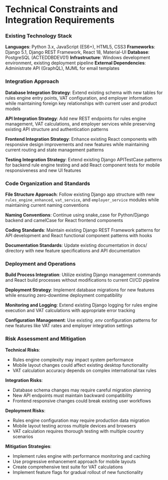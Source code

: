 # Technical Constraints and Integration Requirements

### Existing Technology Stack

**Languages**: Python 3.x, JavaScript (ES6+), HTML5, CSS3
**Frameworks**: Django 5.1, Django REST Framework, React 18, Material-UI
**Database**: PostgreSQL (ACTEDDBDEV01)
**Infrastructure**: Windows development environment, existing deployment pipeline
**External Dependencies**: Administrate API (GraphQL), MJML for email templates

### Integration Approach

**Database Integration Strategy**: Extend existing schema with new tables for rules engine entry points, VAT configuration, and employer information while maintaining foreign key relationships with current user and product models

**API Integration Strategy**: Add new REST endpoints for rules engine management, VAT calculations, and employer services while preserving existing API structure and authentication patterns

**Frontend Integration Strategy**: Enhance existing React components with responsive design improvements and new features while maintaining current routing and state management patterns

**Testing Integration Strategy**: Extend existing Django APITestCase patterns for backend rule engine testing and add React component tests for mobile responsiveness and new UI features

### Code Organization and Standards

**File Structure Approach**: Follow existing Django app structure with new `rules_engine_enhanced`, `vat_service`, and `employer_service` modules while maintaining current naming conventions

**Naming Conventions**: Continue using snake_case for Python/Django backend and camelCase for React frontend components

**Coding Standards**: Maintain existing Django REST Framework patterns for API development and React functional component patterns with hooks

**Documentation Standards**: Update existing documentation in docs/ directory with new feature specifications and API documentation

### Deployment and Operations

**Build Process Integration**: Utilize existing Django management commands and React build processes without modifications to current CI/CD pipeline

**Deployment Strategy**: Implement database migrations for new features while ensuring zero-downtime deployment compatibility

**Monitoring and Logging**: Extend existing Django logging for rules engine execution and VAT calculations with appropriate error tracking

**Configuration Management**: Use existing .env configuration patterns for new features like VAT rates and employer integration settings

### Risk Assessment and Mitigation

**Technical Risks**: 
- Rules engine complexity may impact system performance
- Mobile layout changes could affect existing desktop functionality
- VAT calculation accuracy depends on complex international tax rules

**Integration Risks**:
- Database schema changes may require careful migration planning
- New API endpoints must maintain backward compatibility
- Frontend responsive changes could break existing user workflows

**Deployment Risks**:
- Rules engine configuration may require production data migration
- Mobile layout testing across multiple devices and browsers
- VAT calculation requires thorough testing with multiple country scenarios

**Mitigation Strategies**:
- Implement rules engine with performance monitoring and caching
- Use progressive enhancement approach for mobile layouts
- Create comprehensive test suite for VAT calculations
- Implement feature flags for gradual rollout of new functionality
